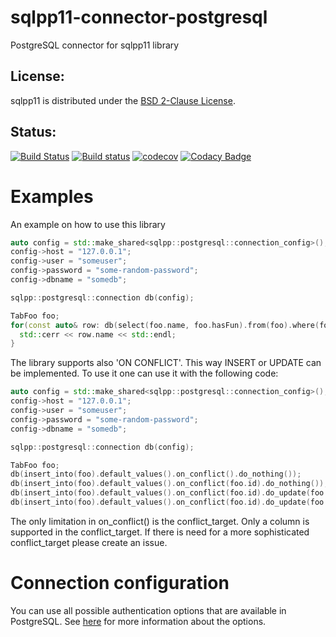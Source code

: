 sqlpp11-connector-postgresql
============================

PostgreSQL connector for sqlpp11 library

License:
-------------
sqlpp11 is distributed under the [BSD 2-Clause License](https://github.com/matthijs/sqlpp11-connector-postgresql/blob/master/LICENSE).

Status:
-------------
[![Build Status](https://travis-ci.org/matthijs/sqlpp11-connector-postgresql.svg?branch=master)](https://travis-ci.org/matthijs/sqlpp11-connector-postgresql?branch=master)
[![Build status](https://ci.appveyor.com/api/projects/status/bmor62aunb03hoeg/branch/master?svg=true)](https://ci.appveyor.com/project/matthijs/sqlpp11-connector-postgresql)
[![codecov](https://codecov.io/gh/matthijs/sqlpp11-connector-postgresql/branch/master/graph/badge.svg)](https://codecov.io/gh/matthijs/sqlpp11-connector-postgresql)
[![Codacy Badge](https://api.codacy.com/project/badge/Grade/ad98471cab324e1093f9554b88e90004)](https://www.codacy.com/app/matthijs_2/sqlpp11-connector-postgresql)

Examples
========

An example on how to use this library
```c++
auto config = std::make_shared<sqlpp::postgresql::connection_config>();
config->host = "127.0.0.1";
config->user = "someuser";
config->password = "some-random-password";
config->dbname = "somedb";

sqlpp::postgresql::connection db(config);

TabFoo foo;
for(const auto& row: db(select(foo.name, foo.hasFun).from(foo).where(foo.id > 17 and foo.name.like("%bar%"))) {
  std::cerr << row.name << std::endl;
}
```

The library supports also 'ON CONFLICT'. This way INSERT or UPDATE can be implemented. To use it one can use it with the following code:
```c++
auto config = std::make_shared<sqlpp::postgresql::connection_config>();
config->host = "127.0.0.1";
config->user = "someuser";
config->password = "some-random-password";
config->dbname = "somedb";

sqlpp::postgresql::connection db(config);

TabFoo foo;
db(insert_into(foo).default_values().on_conflict().do_nothing());
db(insert_into(foo).default_values().on_conflict(foo.id).do_nothing());
db(insert_into(foo).default_values().on_conflict(foo.id).do_update(foo.name = "some data", foo.hasFun = true);
db(insert_into(foo).default_values().on_conflict(foo.id).do_update(foo.name = "some data", foo.hasFun = true).where(foo.hasFun == false));
```
The only limitation in on_conflict() is the conflict_target. Only a column is supported in the conflict_target. If there is need for a more sophisticated conflict_target please create an issue.

Connection configuration
========================
You can use all possible authentication options that are available in PostgreSQL. See [here](https://www.postgresql.org/docs/10/static/libpq-connect.html#LIBPQ-CONNSTRING) for more information about the options.
